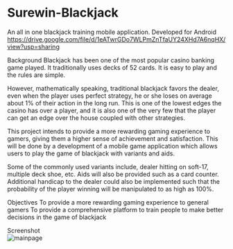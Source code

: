 # Surewin-Blackjack
An all in one blackjack training mobile application. Developed for Android
https://drive.google.com/file/d/1eATwrGDo7WLPmZnTfaUY24XHd7A6nqHX/view?usp=sharing

Background
Blackjack has been one of the most popular casino banking game played.
It traditionally uses decks of 52 cards. It is easy to play and the rules are
simple.

However, mathematically speaking, traditional blackjack favors the
dealer, even when the player uses perfect strategy, he or she loses on
average about 1% of their action in the long run. This is one of the lowest
edges the casino has over a player, and it is also one of the very few that
the player can get an edge over the house coupled with other strategies.

This project intends to provide a more rewarding gaming experience to
gamers, giving them a higher sense of achievement and satisfaction. This
will be done by a development of a mobile game application which
allows users to play the game of blackjack with variants and aids.

Some of the commonly used variants include, dealer hitting on soft-17,
multiple deck shoe, etc. Aids will also be provided such as a card counter. Additional handicap to the dealer could also be implemented such that the probability of the player winning will be manipulated to as high as 100%.

Objectives
To provide a more rewarding gaming experience to general gamers
To provide a comprehensive platform to train people to make better decisions in the game of blackjack

Screenshot </br>
![mainpage]([http://url/to/img.png](https://github.com/cwl2018/Surewin-Blackjack/blob/main/mp.png)https://github.com/cwl2018/Surewin-Blackjack/blob/main/mp.png)

